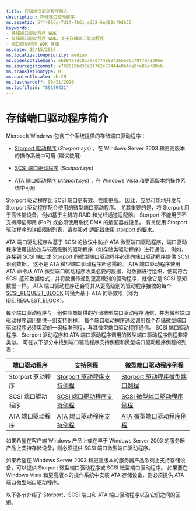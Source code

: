 ```yaml
---
title: 存储端口驱动程序简介
description: 存储端口驱动程序
ms.assetid: 5ff4916c-7d1f-4b61-a332-6ed89df9db56
keywords:
- 存储端口驱动程序 WDK
- 存储端口驱动程序 WDK，关于存储端口驱动程序
- 端口驱动程序 WDK 存储
ms.date: 12/15/2019
ms.localizationpriority: medium
ms.openlocfilehash: eb894a7dc857a7d774908f365b06c78f7972306e
ms.sourcegitcommit: e769619bd37e04762c77444e8b4ce9fe86ef09cb
ms.translationtype: MT
ms.contentlocale: zh-CN
ms.lasthandoff: 08/31/2020
ms.locfileid: "89189431"
---
```

# <a name="introduction-to-storage-port-drivers"></a>存储端口驱动程序简介

Microsoft Windows 包含三个系统提供的存储端口驱动程序：

- [Storport 驱动程序](storport-driver-overview.md) (*Storport.sys*) ，在 Windows Server 2003 和更高版本的操作系统中可用 (建议使用) 

- [SCSI 端口驱动程序](scsi-port-driver-overview.md) (*Scsiport.sys*) 

- [ATA 端口驱动程序](ata-port-driver-overview.md) (*Ataport.sys*) ，在 Windows Vista 和更高版本的操作系统中可用

Storport 驱动程序比 SCSI 端口更有效、性能更高。 因此，应尽可能地开发与 Storport 驱动程序配合使用的微型端口驱动程序。 尤其重要的是，将 Storport 用于高性能设备，例如基于主机的 RAID 和光纤通道适配器。 Storport 不能用于不支持即插即用 (PnP) 或必须使用系统 DMA 的适配器或设备。 有关使用 Storport 驱动程序的详细限制列表，请参阅对 [适配器使用 storport 的要求](requirements-for-using-storport-with-an-adapter.md)。

ATA 端口驱动程序从基于 SCSI 的协议中防护 ATA 微型端口驱动程序，端口驱动程序使用该协议与较高级别的驱动程序（如存储类驱动程序）进行通信。 例如，连接到 SCSI 端口或 Storport 的微型端口驱动程序必须向端口驱动程序提供 SCSI 识别数据。 这不是 ATA 微型端口驱动程序所必需的。 ATA 端口驱动程序使用 ATA 命令从 ATA 微型端口驱动程序收集必要的数据，对数据进行组织，使其符合 SCSI 感知数据格式，并将数据传递到更高级别的驱动程序，就像它是 SCSI 感知数据一样。 ATA 端口驱动程序还会将其从更高级别的驱动程序接收的每个 [SCSI_REQUEST_BLOCK](/windows-hardware/drivers/ddi/srb/ns-srb-_scsi_request_block) 转换为基于 ATA 的等效项（称为 [IDE_REQUEST_BLOCK](/windows-hardware/drivers/ddi/irb/ns-irb-_ide_request_block)）。

每个端口驱动程序与一组供应商提供的存储微型端口驱动程序通信，并为微型端口驱动程序调用提供一组支持例程。 每个端口驱动程序通过调用每个存储微型端口驱动程序必须实现的一组标准例程，与其微型端口驱动程序通信。 SCSI 端口驱动程序、Storport 驱动程序和 ATA 端口驱动程序调用的微型端口驱动程序例程非常类似。 可在以下部分中找到端口驱动程序支持例程和微型端口驱动程序例程的列表：

| 端口驱动程序 | 支持例程 | 微型端口驱动程序例程 |
| ----------- | ---------------- | ------------------------ |
| Storport 驱动程序 | [Storport 驱动程序支持例程](storport-driver-support-routines.md) | [Storport 驱动程序微型端口例程](storport-miniport-driver-routines.md) |
| SCSI 端口驱动程序 | [SCSI 端口驱动程序支持例程](scsi-port-driver-support-routines.md) | [SCSI 微型端口驱动程序例程](scsi-miniport-driver-routines.md) |
| ATA 端口驱动程序 | [ATA 端口驱动程序支持例程](ata-miniport-drivers.md) | [ATA 微型端口驱动程序例程](ata-miniport-drivers.md) |

如果希望在客户端 Windows 产品上或在早于 Windows Server 2003 的服务器产品上支持存储设备，则必须提供 SCSI 端口微型端口驱动程序。

如果希望在 Windows Server 2003 和更高版本的服务器产品系列上支持存储设备，可以提供 Storport 微型端口驱动程序或 SCSI 微型端口驱动程序。 如果要在 Windows Vista 和更高版本的操作系统中安装 ATA 存储设备，则必须提供 ATA 端口微型端口驱动程序。

以下各节介绍了 Storport、SCSI 端口和 ATA 端口驱动程序以及它们之间的区别。